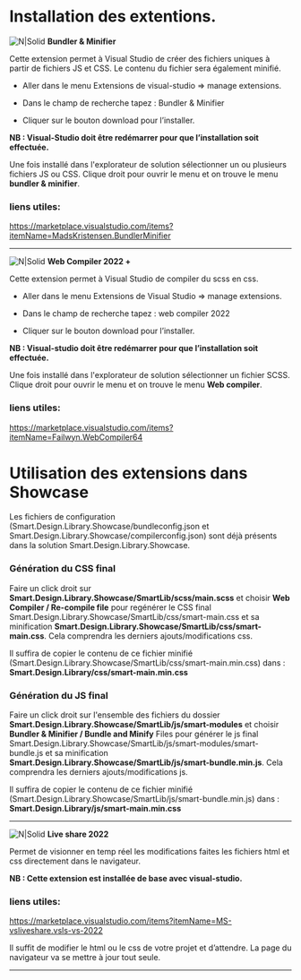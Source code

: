 # Installation des extentions.

![N|Solid](https://madskristensen.gallerycdn.vsassets.io/extensions/madskristensen/bundlerminifier/2.8.396/1535134367605/Microsoft.VisualStudio.Services.Icons.Default) **Bundler & Minifier**

Cette extension permet à Visual Studio de créer des fichiers uniques à partir de fichiers JS et CSS. Le contenu du fichier sera également minifié.

- Aller dans le menu Extensions de visual-studio => manage extensions.

- Dans le champ de recherche tapez : Bundler & Minifier

- Cliquer sur le bouton download pour l’installer.

**NB : Visual-Studio doit être redémarrer pour que l’installation soit effectuée.**

Une fois installé dans l'explorateur de solution sélectionner un ou plusieurs fichiers JS ou CSS.
Clique droit pour ouvrir le menu et on trouve le menu **bundler & minifier**.

### liens utiles:
https://marketplace.visualstudio.com/items?itemName=MadsKristensen.BundlerMinifier

___

![N|Solid](https://failwyn.gallerycdn.vsassets.io/extensions/failwyn/webcompiler64/1.14.11/1679936818773/Microsoft.VisualStudio.Services.Icons.Default) **Web Compiler 2022 +**

Cette extension permet à Visual Studio de compiler du scss en css.

- Aller dans le menu Extensions de Visual Studio => manage extensions.

- Dans le champ de recherche tapez : web compiler 2022

- Cliquer sur le bouton download pour l’installer.

**NB : Visual-studio doit être redémarrer pour que l’installation soit effectuée.**

Une fois installé dans l'explorateur de solution sélectionner un fichier SCSS.
Clique droit pour ouvrir le menu et on trouve le menu **Web compiler**.

### liens utiles:
https://marketplace.visualstudio.com/items?itemName=Failwyn.WebCompiler64



# Utilisation des extensions dans Showcase

Les fichiers de configuration (Smart.Design.Library.Showcase/bundleconfig.json et Smart.Design.Library.Showcase/compilerconfig.json) sont déjà présents dans la solution Smart.Design.Library.Showcase.

### Génération du CSS final ###
 Faire un click droit sur
 **Smart.Design.Library.Showcase/SmartLib/scss/main.scss**
 et choisir **Web Compiler / Re-compile file** pour regénérer le CSS final
 Smart.Design.Library.Showcase/SmartLib/css/smart-main.css et sa minification **Smart.Design.Library.Showcase/SmartLib/css/smart-main.css**.
 Cela comprendra les derniers ajouts/modifications css.

 Il suffira de copier le contenu de ce fichier minifié (Smart.Design.Library.Showcase/SmartLib/css/smart-main.min.css) dans :
**Smart.Design.Library/css/smart-main.min.css**


### Génération du JS final ###
 Faire un click droit sur l'ensemble des fichiers du dossier
 **Smart.Design.Library.Showcase/SmartLib/js/smart-modules**
 et choisir **Bundler & Minifier / Bundle and Minify** Files pour générer le js final
 Smart.Design.Library.Showcase/SmartLib/js/smart-modules/smart-bundle.js et sa minification **Smart.Design.Library.Showcase/SmartLib/js/smart-bundle.min.js**.
 Cela comprendra les derniers ajouts/modifications js.

 Il suffira de copier le contenu de ce fichier minifié (Smart.Design.Library.Showcase/SmartLib/js/smart-bundle.min.js) dans :
**Smart.Design.Library/js/smart-main.min.css**

___

![N|Solid](https://ms-vsliveshare.gallerycdn.vsassets.io/extensions/ms-vsliveshare/vsls-vs-2022/1.0.5883.0/1692650871758/Microsoft.VisualStudio.Services.Icons.Default) **Live share 2022**

Permet de visionner en temp réel les modifications faites les fichiers html et css directement dans le navigateur.

**NB : Cette extension est installée de base avec visual-studio.**

### liens utiles:
https://marketplace.visualstudio.com/items?itemName=MS-vsliveshare.vsls-vs-2022

Il suffit de modifier le html ou le css de votre projet et d’attendre. La page du navigateur va se mettre à jour tout seule.

___
